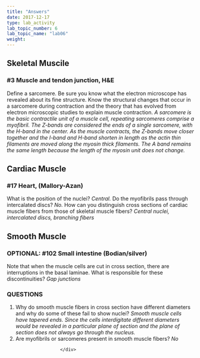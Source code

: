 ```yaml
---
title: "Answers"
date: 2017-12-17
type: lab_activity
lab_topic_number: 6
lab_topic_name: "lab06"
weight: 
---
```

<div class="entrybody">
						<h2>Skeletal Muscile</h2>

<h3>#3 Muscle and tendon junction, <span class="caps">H&amp;E </span></h3>

<p>Define a sarcomere.  Be sure you know what the electron microscope has revealed about its fine structure.  Know the structural changes that occur in a sarcomere during contraction and the theory that has evolved from electron microscopic studies to explain muscle contraction. <em>A sarcomere is the basic contractile unit of a muscle cell, repeating sarcomeres comprise a myofibril.  The Z-bands are considered the ends of a single sarcomere, with the H-band in the center.  As the muscle contracts, the Z-bands move closer together and the I-band and H-band shorten in length as the actin thin filaments are moved along the myosin thick filaments.  The A band remains the same length because the length of the myosin unit does not change.</em></p>

<h2>Cardiac Muscle </h2>

<h3>#17 Heart, (Mallory-Azan)</h3>

<p>What is the position of the nuclei? <em>Central.</em>  Do the myofibrils pass through intercalated discs?   <em>No.</em> How can you distinguish cross sections of cardiac muscle fibers from those of skeletal muscle fibers? <em>Central nuclei, intercalated discs, branching fibers</em></p>

<h2>Smooth Muscle</h2>

<h3><span class="caps">OPTIONAL</span>:  #102 Small intestine (Bodian/silver)</h3>

<p>Note that when the muscle cells are cut in cross section, there are interruptions in the basal laminae.  What is responsible for these discontinuities? <em>Gap junctions</em></p>

<h3><span class="caps">QUESTIONS</span></h3>


<ol>
<li>Why do smooth muscle fibers in cross section have different diameters and why do some of these fail to show nuclei? <em>Smooth muscle cells have tapered ends.  Since the cells interdigitate different diameters would be revealed in a particular plane of section and the plane of section does not always go through the nucleus.</em></li>
<li>Are myofibrils or sarcomeres present in smooth muscle fibers? <em>No</em> </li>
</ol>


						
						
						</div>